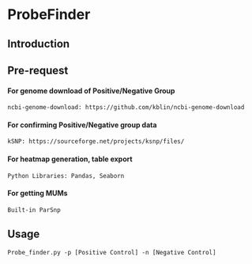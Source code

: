 # ProbeFinder

## Introduction

## Pre-request
#### For genome download of Positive/Negative Group

    ncbi-genome-download: https://github.com/kblin/ncbi-genome-download 

#### For confirming Positive/Negative group data

    kSNP: https://sourceforge.net/projects/ksnp/files/

#### For heatmap generation, table export

    Python Libraries: Pandas, Seaborn

#### For getting MUMs

    Built-in ParSnp

    
## Usage
    Probe_finder.py -p [Positive Control] -n [Negative Control] 